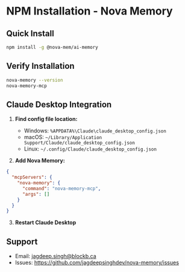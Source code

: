 # NPM Installation - Nova Memory

## Quick Install

```bash
npm install -g @nova-mem/ai-memory
```

## Verify Installation

```bash
nova-memory --version
nova-memory-mcp
```

## Claude Desktop Integration

1. **Find config file location:**
   - Windows: `%APPDATA%\Claude\claude_desktop_config.json`
   - macOS: `~/Library/Application Support/Claude/claude_desktop_config.json`
   - Linux: `~/.config/Claude/claude_desktop_config.json`

2. **Add Nova Memory:**
```json
{
  "mcpServers": {
    "nova-memory": {
      "command": "nova-memory-mcp",
      "args": []
    }
  }
}
```

3. **Restart Claude Desktop**

## Support

- Email: jagdeep.singh@blockb.ca
- Issues: https://github.com/jagdeepsinghdev/nova-memory/issues